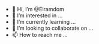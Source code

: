 - 👋 Hi, I’m @Elramdom
- 👀 I’m interested in ...
- 🌱 I’m currently learning ...
- 💞️ I’m looking to collaborate on ...
- 📫 How to reach me ...

<!---
Elramdom/Elramdom is a ✨ special ✨ repository because its `README.md` (this file) appears on your GitHub profile.
You can click the Preview link to take a look at your changes.
--->
